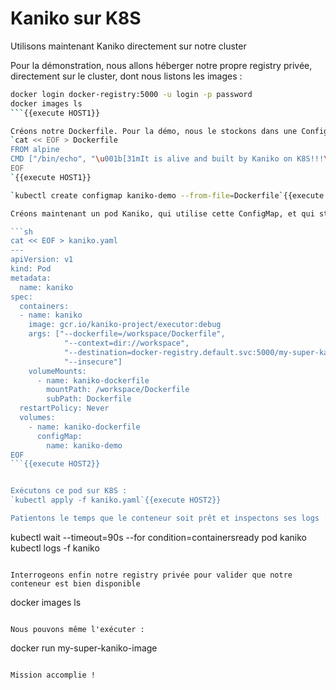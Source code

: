 # Kaniko sur K8S

Utilisons maintenant Kaniko directement sur notre cluster

Pour la démonstration, nous allons héberger notre propre registry privée, directement sur le cluster, dont nous listons les images :
```sh
docker login docker-registry:5000 -u login -p password
docker images ls
```{{execute HOST1}}

Créons notre Dockerfile. Pour la démo, nous le stockons dans une ConfigMap K8S.
`cat << EOF > Dockerfile
FROM alpine
CMD ["/bin/echo", "\u001b[31mIt is alive and built by Kaniko on K8S!!!\u001b[m\r\n"]
EOF
`{{execute HOST1}}

`kubectl create configmap kaniko-demo --from-file=Dockerfile`{{execute HOST1}}

Créons maintenant un pod Kaniko, qui utilise cette ConfigMap, et qui stocke l'image batie dans notre registry privée.

```sh
cat << EOF > kaniko.yaml
---
apiVersion: v1
kind: Pod
metadata:
  name: kaniko
spec:
  containers:
  - name: kaniko
    image: gcr.io/kaniko-project/executor:debug
    args: ["--dockerfile=/workspace/Dockerfile",
            "--context=dir://workspace",
            "--destination=docker-registry.default.svc:5000/my-super-kaniko-image:latest",
            "--insecure"]
    volumeMounts:
      - name: kaniko-dockerfile
        mountPath: /workspace/Dockerfile
        subPath: Dockerfile
  restartPolicy: Never
  volumes:
    - name: kaniko-dockerfile
      configMap:
        name: kaniko-demo
EOF
```{{execute HOST2}}


Exécutons ce pod sur K8S :
`kubectl apply -f kaniko.yaml`{{execute HOST2}}

Patientons le temps que le conteneur soit prêt et inspectons ses logs :
```
kubectl wait --timeout=90s --for condition=containersready pod kaniko
kubectl logs -f kaniko
```{{execute HOST1}}

Interrogeons enfin notre registry privée pour valider que notre conteneur est bien disponible
```
docker images ls
```{{execute HOST1}}

Nous pouvons même l'exécuter :
```
docker run my-super-kaniko-image
```{{execute HOST1}}

Mission accomplie !
